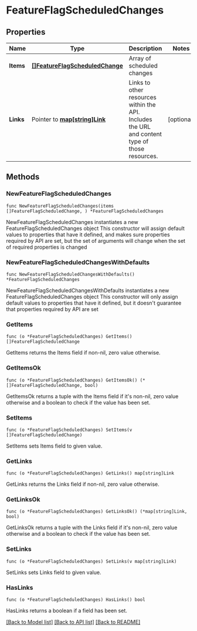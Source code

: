# FeatureFlagScheduledChanges

## Properties

Name | Type | Description | Notes
------------ | ------------- | ------------- | -------------
**Items** | [**[]FeatureFlagScheduledChange**](FeatureFlagScheduledChange.md) | Array of scheduled changes | 
**Links** | Pointer to [**map[string]Link**](Link.md) | Links to other resources within the API. Includes the URL and content type of those resources. | [optional] 

## Methods

### NewFeatureFlagScheduledChanges

`func NewFeatureFlagScheduledChanges(items []FeatureFlagScheduledChange, ) *FeatureFlagScheduledChanges`

NewFeatureFlagScheduledChanges instantiates a new FeatureFlagScheduledChanges object
This constructor will assign default values to properties that have it defined,
and makes sure properties required by API are set, but the set of arguments
will change when the set of required properties is changed

### NewFeatureFlagScheduledChangesWithDefaults

`func NewFeatureFlagScheduledChangesWithDefaults() *FeatureFlagScheduledChanges`

NewFeatureFlagScheduledChangesWithDefaults instantiates a new FeatureFlagScheduledChanges object
This constructor will only assign default values to properties that have it defined,
but it doesn't guarantee that properties required by API are set

### GetItems

`func (o *FeatureFlagScheduledChanges) GetItems() []FeatureFlagScheduledChange`

GetItems returns the Items field if non-nil, zero value otherwise.

### GetItemsOk

`func (o *FeatureFlagScheduledChanges) GetItemsOk() (*[]FeatureFlagScheduledChange, bool)`

GetItemsOk returns a tuple with the Items field if it's non-nil, zero value otherwise
and a boolean to check if the value has been set.

### SetItems

`func (o *FeatureFlagScheduledChanges) SetItems(v []FeatureFlagScheduledChange)`

SetItems sets Items field to given value.


### GetLinks

`func (o *FeatureFlagScheduledChanges) GetLinks() map[string]Link`

GetLinks returns the Links field if non-nil, zero value otherwise.

### GetLinksOk

`func (o *FeatureFlagScheduledChanges) GetLinksOk() (*map[string]Link, bool)`

GetLinksOk returns a tuple with the Links field if it's non-nil, zero value otherwise
and a boolean to check if the value has been set.

### SetLinks

`func (o *FeatureFlagScheduledChanges) SetLinks(v map[string]Link)`

SetLinks sets Links field to given value.

### HasLinks

`func (o *FeatureFlagScheduledChanges) HasLinks() bool`

HasLinks returns a boolean if a field has been set.


[[Back to Model list]](../README.md#documentation-for-models) [[Back to API list]](../README.md#documentation-for-api-endpoints) [[Back to README]](../README.md)


